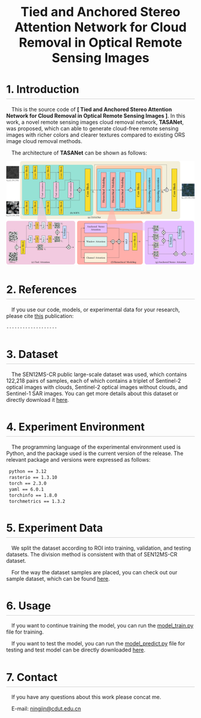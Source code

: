 # <center><big>Tied and Anchored Stereo Attention Network for Cloud Removal in Optical Remote Sensing Images</big></center>
# <div style="border-bottom: 1px solid rgba(0, 0, 0, 0.2) ;line-height: 50px;">1. Introduction</div>
&ensp;&ensp;This is the source code of **\[ Tied and Anchored Stereo Attention Network for Cloud Removal in Optical Remote Sensing Images \]**. In this work, a novel remote sensing images cloud removal network, **TASANet**, was proposed, which can able to generate cloud-free remote sensing images with richer colors and clearer textures compared to existing ORS image cloud removal methods.

&ensp;&ensp;The architecture of **TASANet** can be shown as follows:

![image](read_img/model-architecture.png#pic_center)
# <div style="border-bottom: 1px solid rgba(0, 0, 0, 0.2) ;line-height: 50px;">2. References</div>
&ensp;&ensp;If you use our code, models, or experimental data for your research, please cite [this](https://github.com/ningjin00/TASANet/) publication:
~~~
-------------------
~~~
# <div style="border-bottom: 1px solid rgba(0, 0, 0, 0.2) ;line-height: 50px;">3. Dataset </div>
&ensp;&ensp;The SEN12MS-CR public large-scale dataset was used, which contains 122,218 pairs of samples, each of which contains a triplet of Sentinel-2 optical images with clouds, Sentinel-2 optical images without clouds, and Sentinel-1 SAR images. You can get more details about this dataset or directly download it [here](https://mediatum.ub.tum.de/1554803).
# <div style="border-bottom: 1px solid rgba(0, 0, 0, 0.2) ;line-height: 50px;">4. Experiment Environment</div>
&ensp;&ensp;The programming language of the experimental environment used is Python, and the package used is the current version of the release. The relevant package and versions were expressed as follows:
~~~
 python == 3.12
 rasterio == 1.3.10 
 torch == 2.3.0
 yaml == 6.0.1
 torchinfo == 1.8.0
 torchmetrics == 1.3.2
~~~


# <div style="border-bottom: 1px solid rgba(0, 0, 0, 0.2) ;line-height: 50px;">5. Experiment Data</div>
&ensp;&ensp;We split the dataset according to ROI into training, validation, and testing datasets. The division method is consistent with that of SEN12MS-CR dataset.

&ensp;&ensp;For the way the dataset samples are placed, you can check out our sample dataset, which can be found [here](https://pan.baidu.com/s/1-7zt8IBQ_Oosd9FjDKxtyg?pwd=8888).
# <div style="border-bottom: 1px solid rgba(0, 0, 0, 0.2) ;line-height: 50px;">6. Usage</div>
&ensp;&ensp;If you want to continue training the model, you can run the [model_train.py](https://github.com/ningjin00/TASANet/blob/main/model_train.py) file for training. 

&ensp;&ensp;If you want to test the model, you can run the [model_predict.py](https://github.com/ningjin00/TASANet/blob/main/model_predict.py) file for testing and test model can be directly downloaded  [here](https://pan.baidu.com/s/1UbeafRyUlAtxSRB3_nMRQQ?pwd=8888).
# <div style="border-bottom: 1px solid rgba(0, 0, 0, 0.2) ;line-height: 50px;">7. Contact</div>
&ensp;&ensp;If you have any questions about this work please concat me.

&ensp;&ensp;E-mail: [ningjin@cdut.edu.cn](mailto:ningjin@cdut.edu.cn)
